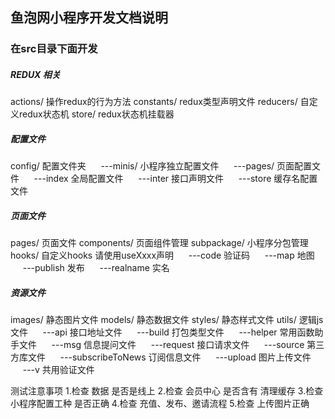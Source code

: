 ## 鱼泡网小程序开发文档说明

### 在src目录下面开发

##### REDUX 相关
actions/ 操作redux的行为方法
constants/ redux类型声明文件
reducers/ 自定义redux状态机
store/ redux状态机挂载器


##### 配置文件
config/ 配置文件夹 
&nbsp;&nbsp;&nbsp;&nbsp;&nbsp;---minis/ 小程序独立配置文件
&nbsp;&nbsp;&nbsp;&nbsp;&nbsp;---pages/ 页面配置文件
&nbsp;&nbsp;&nbsp;&nbsp;&nbsp;---index 全局配置文件
&nbsp;&nbsp;&nbsp;&nbsp;&nbsp;---inter 接口声明文件
&nbsp;&nbsp;&nbsp;&nbsp;&nbsp;---store 缓存名配置文件

##### 页面文件
pages/ 页面文件
components/ 页面组件管理
subpackage/ 小程序分包管理
hooks/ 自定义hooks  请使用useXxxx声明
&nbsp;&nbsp;&nbsp;&nbsp;&nbsp;---code 验证码
&nbsp;&nbsp;&nbsp;&nbsp;&nbsp;---map 地图
&nbsp;&nbsp;&nbsp;&nbsp;&nbsp;---publish 发布
&nbsp;&nbsp;&nbsp;&nbsp;&nbsp;---realname 实名

##### 资源文件
images/ 静态图片文件
models/ 静态数据文件
styles/ 静态样式文件
utils/  逻辑js文件
&nbsp;&nbsp;&nbsp;&nbsp;&nbsp;---api 接口地址文件
&nbsp;&nbsp;&nbsp;&nbsp;&nbsp;---build 打包类型文件
&nbsp;&nbsp;&nbsp;&nbsp;&nbsp;---helper 常用函数助手文件
&nbsp;&nbsp;&nbsp;&nbsp;&nbsp;---msg 信息提问文件
&nbsp;&nbsp;&nbsp;&nbsp;&nbsp;---request 接口请求文件
&nbsp;&nbsp;&nbsp;&nbsp;&nbsp;---source 第三方库文件
&nbsp;&nbsp;&nbsp;&nbsp;&nbsp;---subscribeToNews 订阅信息文件
&nbsp;&nbsp;&nbsp;&nbsp;&nbsp;---upload 图片上传文件
&nbsp;&nbsp;&nbsp;&nbsp;&nbsp;---v 共用验证文件


测试注意事项
1.检查 数据 是否是线上
2.检查 会员中心 是否含有 清理缓存
3.检查 小程序配置工种 是否正确
4.检查 充值、发布、邀请流程
5.检查 上传图片正确